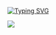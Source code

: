 [![Typing SVG](https://readme-typing-svg.herokuapp.com?font=PT+Serif&size=24&duration=3500&color=3CF75FCB&background=FFFFFF00&vCenter=true&lines=Hello%2C+My+name+is+Duva+%F0%9F%91%8B;I+am+a+developer+discord+bot+%F0%9F%A4%96;+Do+you+like+playing+game+%3F)](https://git.io/typing-svg)



<img src="https://github-readme-stats.vercel.app/api?username=DuvaCat&&show_icons=true&title_color=ffffff&icon_color=bb2acf&text_color=daf7dc&bg_color=151515">
